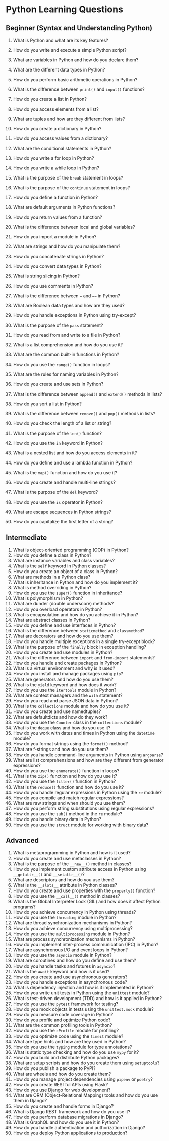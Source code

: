# Python Learning Questions

## Beginner (Syntax and Understanding Python)
1. What is Python and what are its key features?
2. How do you write and execute a simple Python script?
3. What are variables in Python and how do you declare them?
4. What are the different data types in Python?
5. How do you perform basic arithmetic operations in Python?
6. What is the difference between `print()` and `input()` functions?
7. How do you create a list in Python?
8. How do you access elements from a list?
9. What are tuples and how are they different from lists?

10. How do you create a dictionary in Python?
11. How do you access values from a dictionary?
12. What are the conditional statements in Python?
13. How do you write a for loop in Python?
14. How do you write a while loop in Python?
15. What is the purpose of the `break` statement in loops?
16. What is the purpose of the `continue` statement in loops?
17. How do you define a function in Python?
18. What are default arguments in Python functions?
19. How do you return values from a function?

20. What is the difference between local and global variables?
21. How do you import a module in Python?
22. What are strings and how do you manipulate them?
23. How do you concatenate strings in Python?
24. How do you convert data types in Python?
25. What is string slicing in Python?
26. How do you use comments in Python?
27. What is the difference between `=` and `==` in Python?
28. What are Boolean data types and how are they used?
29. How do you handle exceptions in Python using try-except?
30. What is the purpose of the `pass` statement?
31. How do you read from and write to a file in Python?
32. What is a list comprehension and how do you use it?
33. What are the common built-in functions in Python?
34. How do you use the `range()` function in loops?
35. What are the rules for naming variables in Python?
36. How do you create and use sets in Python?
37. What is the difference between `append()` and `extend()` methods in lists?
38. How do you sort a list in Python?
39. What is the difference between `remove()` and `pop()` methods in lists?
40. How do you check the length of a list or string?
41. What is the purpose of the `len()` function?
42. How do you use the `in` keyword in Python?
43. What is a nested list and how do you access elements in it?
44. How do you define and use a lambda function in Python?
45. What is the `map()` function and how do you use it?
46. How do you create and handle multi-line strings?
47. What is the purpose of the `del` keyword?
48. How do you use the `is` operator in Python?
49. What are escape sequences in Python strings?
50. How do you capitalize the first letter of a string?

## Intermediate
1. What is object-oriented programming (OOP) in Python?
2. How do you define a class in Python?
3. What are instance variables and class variables?
4. What is the `self` keyword in Python classes?
5. How do you create an object of a class in Python?
6. What are methods in a Python class?
7. What is inheritance in Python and how do you implement it?
8. What is method overriding in Python?
9. How do you use the `super()` function in inheritance?
10. What is polymorphism in Python?
11. What are dunder (double underscore) methods?
12. How do you overload operators in Python?
13. What is encapsulation and how do you achieve it in Python?
14. What are abstract classes in Python?
15. How do you define and use interfaces in Python?
16. What is the difference between `staticmethod` and `classmethod`?
17. What are decorators and how do you use them?
18. How do you handle multiple exceptions in a single try-except block?
19. What is the purpose of the `finally` block in exception handling?
20. How do you create and use modules in Python?
21. What is the difference between `import` and `from-import` statements?
22. How do you handle and create packages in Python?
23. What is a virtual environment and why is it used?
24. How do you install and manage packages using `pip`?
25. What are generators and how do you use them?
26. What is the `yield` keyword and how does it work?
27. How do you use the `itertools` module in Python?
28. What are context managers and the `with` statement?
29. How do you read and parse JSON data in Python?
30. What is the `collections` module and how do you use it?
31. How do you create and use namedtuples?
32. What are defaultdicts and how do they work?
33. How do you use the `Counter` class in the `collections` module?
34. What is the `deque` class and how do you use it?
35. How do you work with dates and times in Python using the `datetime` module?
36. How do you format strings using the `format()` method?
37. What are f-strings and how do you use them?
38. How do you handle command-line arguments in Python using `argparse`?
39. What are list comprehensions and how are they different from generator expressions?
40. How do you use the `enumerate()` function in loops?
41. What is the `zip()` function and how do you use it?
42. How do you use the `filter()` function in Python?
43. What is the `reduce()` function and how do you use it?
44. How do you handle regular expressions in Python using the `re` module?
45. How do you compile and match regular expressions?
46. What are raw strings and when should you use them?
47. How do you perform string substitutions using regular expressions?
48. How do you use the `sub()` method in the `re` module?
49. How do you handle binary data in Python?
50. How do you use the `struct` module for working with binary data?

## Advanced
1. What is metaprogramming in Python and how is it used?
2. How do you create and use metaclasses in Python?
3. What is the purpose of the `__new__()` method in classes?
4. How do you implement custom attribute access in Python using `__getattr__()` and `__setattr__()`?
5. What are descriptors and how do you use them?
6. What is the `__slots__` attribute in Python classes?
7. How do you create and use properties with the `property()` function?
8. How do you use the `__call__()` method in classes?
9. What is the Global Interpreter Lock (GIL) and how does it affect Python programs?
10. How do you achieve concurrency in Python using threads?
11. How do you use the `threading` module in Python?
12. What are thread synchronization mechanisms in Python?
13. How do you achieve concurrency using multiprocessing?
14. How do you use the `multiprocessing` module in Python?
15. What are process synchronization mechanisms in Python?
16. How do you implement inter-process communication (IPC) in Python?
17. What are asynchronous I/O and event loops in Python?
18. How do you use the `asyncio` module in Python?
19. What are coroutines and how do you define and use them?
20. How do you handle tasks and futures in `asyncio`?
21. What is the `await` keyword and how is it used?
22. How do you create and use asynchronous generators?
23. How do you handle exceptions in asynchronous code?
24. What is dependency injection and how is it implemented in Python?
25. How do you write unit tests in Python using the `unittest` module?
26. What is test-driven development (TDD) and how is it applied in Python?
27. How do you use the `pytest` framework for testing?
28. How do you mock objects in tests using the `unittest.mock` module?
29. How do you measure code coverage in Python?
30. How do you profile and optimize Python code?
31. What are the common profiling tools in Python?
32. How do you use the `cProfile` module for profiling?
33. How do you optimize code using the `timeit` module?
34. What are type hints and how are they used in Python?
35. How do you use the `typing` module for type annotations?
36. What is static type checking and how do you use `mypy` for it?
37. How do you build and distribute Python packages?
38. What are setup scripts and how do you create them using `setuptools`?
39. How do you publish a package to PyPI?
40. What are wheels and how do you create them?
41. How do you manage project dependencies using `pipenv` or `poetry`?
42. How do you create RESTful APIs using Flask?
43. How do you use Django for web development?
44. What are ORM (Object-Relational Mapping) tools and how do you use them in Django?
45. How do you create and handle forms in Django?
46. What is Django REST framework and how do you use it?
47. How do you perform database migrations in Django?
48. What is GraphQL and how do you use it in Python?
49. How do you handle authentication and authorization in Django?
50. How do you deploy Python applications to production?
